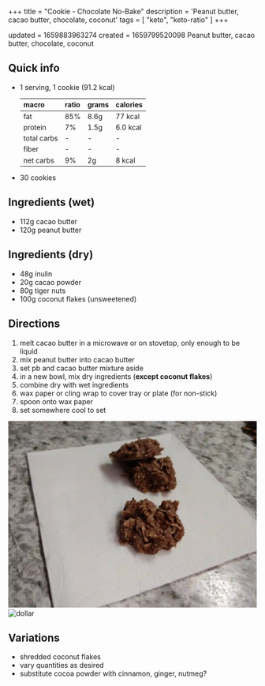 +++
title = "Cookie - Chocolate No-Bake"
description = 'Peanut butter, cacao butter, chocolate, coconut'
tags = [
    "keto",
    "keto-ratio"
]
+++

updated = 1659883963274
created = 1659799520098
Peanut butter, cacao butter, chocolate, coconut

## Quick info
- 1 serving, 1 cookie (91.2 kcal)

    | macro | ratio | grams | calories |
    | ---  | --- | --- | --- |
    | fat | 85% | 8.6g | 77 kcal |
    | protein | 7% | 1.5g | 6.0 kcal |
    | total carbs | - | - | - |
    | fiber | - | - | - |
    | net carbs | 9% | 2g | 8 kcal |
- 30 cookies

## Ingredients (wet)
- 112g cacao butter
- 120g peanut butter

## Ingredients (dry)
- 48g inulin
- 20g cacao powder
- 80g tiger nuts
- 100g coconut flakes (unsweetened)

## Directions
1. melt cacao butter in a microwave or on stovetop, only enough to be liquid
1. mix peanut butter into cacao butter
1. set pb and cacao butter mixture aside
1. in a new bowl, mix dry ingredients (__except coconut flakes__)
1. combine dry with wet ingredients
1. wax paper or cling wrap to cover tray or plate (for non-stick)
1. spoon onto wax paper
1. set somewhere cool to set

![Chocolate peanut butter no-bake cookies](./cookie-choco-peanut-no-bake.webp)
![dollar](/images/building.png)

## Variations
- shredded coconut flakes
- vary quantities as desired
- substitute cocoa powder with cinnamon, ginger, nutmeg?